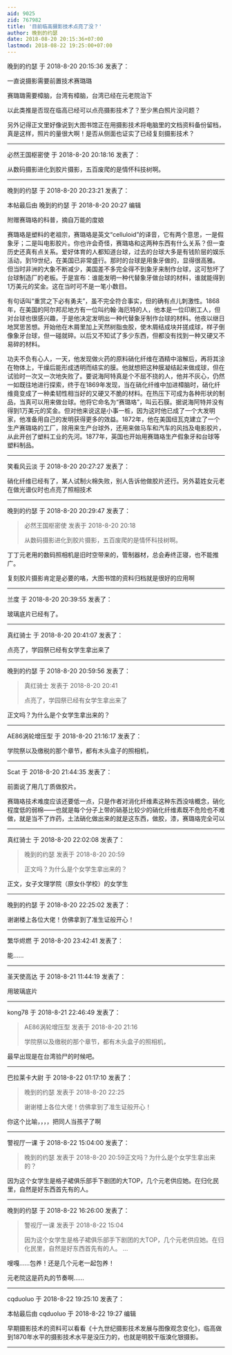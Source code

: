 ```yaml
---
aid: 9025
zid: 767982
title: '目前临高摄影技术点亮了没？'
author: 晚到的约瑟
date: 2018-08-20 20:15:36+07:00
lastmod: 2018-08-22 19:25:00+07:00
---
```


晚到的约瑟 于 2018-8-20 20:15:36 发表了：

一直说摄影需要前置技术赛璐璐

赛璐璐需要樟脑，台湾有樟脑，台湾已经在元老院治下

以此类推是否现在临高已经可以点亮摄影技术了？至少黑白照片没问题？

另外记得正文里好像说到大图书馆正在用摄影技术将电脑里的文档资料备份留档，真是这样，照片的量很大啊！是否从侧面也证实了已经复刻摄影技术？

---------

必然王国枢密使 于 2018-8-20 20:18:16 发表了：

从数码摄影进化到胶片摄影，五百废爬的是情怀科技树啊。

---------

晚到的约瑟 于 2018-8-20 20:23:21 发表了：

本帖最后由 晚到的约瑟 于 2018-8-20 20:27 编辑 

附赠赛璐珞的科普，摘自万能的度娘

赛璐珞是塑料的老祖宗，赛璐珞是英文“celluloid”的译音，它有两个意思，一是假象牙；二是叫电影胶片。你也许会奇怪，赛璐珞和这两种东西有什么关系？但一查历史还真有点关系。爱好体育的人都知道台球，过去的台球大多是有钱阶层的娱乐活动，到19世纪，在美国已非常盛行。那时的台球是用象牙做的，显得很高雅。但当时非洲的大象不断减少，美国差不多完全得不到象牙来制作台球，这可愁坏了台球制造厂的老板。于是宣布：谁能发明一种代替象牙做台球的材料，谁就能得到1万美元的奖金。这在当时可不是一笔小数目。

有句话叫“重赏之下必有勇夫”，虽不完全符合事实，但的确有点儿刺激性。1868年，在美国的阿尔邦尼地方有一位叫约翰·海厄特的人，他本是一位印刷工人，但对台球也很感兴趣，于是他决定发明出一种代替象牙制作台球的材料。他夜以继日地冥思苦想。开始他在木屑里加上天然树脂虫胶，使木屑结成块并搓成球，样子倒像象牙台球，但一碰就碎。以后又不知试了多少东西，但都没有找到一种又硬又不易碎的材料。

功夫不负有心人，一天，他发现做火药的原料硝化纤维在酒精中溶解后，再将其涂在物体上，干燥后能形成透明而结实的膜。他就想把这种膜凝结起来做成球，但在试验时一次又一次地失败了。要说海阿特真是个不屈不挠的人，他并不灰心，仍然一如既往地进行探索，终于在1869年发现，当在硝化纤维中加进樟脑时，硝化纤维竟变成了一种柔韧性相当好的又硬又不脆的材料。在热压下可成为各种形状的制品，当真可以用来做台球。他将它命名为“赛璐珞”，叫云石膜。据说海阿特并没有得到1万美元的奖金。但对他来说这是小事一桩，因为这时他已成了一个大发明家，他准备用自己的发明获得更多的效益。1872年，他在美国纽瓦克建立了一个生产赛璐珞的工厂，除用来生产台球外，还用来做马车和汽车的风挡及电影胶片，从此开创了塑料工业的先河。1877年，英国也开始用赛璐珞生产假象牙和台球等塑料制品。

---------

笑看风云淡 于 2018-8-20 20:27:27 发表了：

硝化纤维已经有了，某人试制火棉失败，别人告诉他做胶片还行。另外葛姓女元老在做光谱仪时也点亮了照相技术

---------

晚到的约瑟 于 2018-8-20 20:29:47 发表了：

> 必然王国枢密使 发表于 2018-8-20 20:18
> 
> 从数码摄影进化到胶片摄影，五百废爬的是情怀科技树啊。



丁丁元老用的数码照相机是旧时空带来的，管制器材，总会寿终正寝，也不能推广。

复刻胶片摄影肯定是必要的咯，大图书馆的资料归档就是很好的应用啊

---------

兰度 于 2018-8-20 20:39:55 发表了：

玻璃底片已经有了。

---------

真红骑士 于 2018-8-20 20:41:07 发表了：

点亮了，学园祭已经有女学生拿出来了

---------

晚到的约瑟 于 2018-8-20 20:59:56 发表了：

> 真红骑士 发表于 2018-8-20 20:41
> 
> 点亮了，学园祭已经有女学生拿出来了



正文吗？为什么是个女学生拿出来的？

---------

AE86涡轮增压型 于 2018-8-20 21:16:17 发表了：

学院祭以及缴税的那个章节，都有木头盒子的照相机，

---------

Scat 于 2018-8-20 21:44:35 发表了：

前面说了用几丁质做胶片。

赛璐珞技术难度应该还要低一点，只是作者对消化纤维素这种东西没啥概念，硝化程度低的弱棉——也就是每个分子上带的硝基比较少的硝化纤维素既不危险也不难做，就是当不了炸药，土法硝化做出来的就是这东西，做胶，漆，赛璐珞完全可以

---------

真红骑士 于 2018-8-20 22:02:08 发表了：

> 晚到的约瑟 发表于 2018-8-20 20:59
> 
> 正文吗？为什么是个女学生拿出来的？



正文，女子文理学院（原女仆学校）的女学生

---------

晚到的约瑟 于 2018-8-20 22:25:02 发表了：

谢谢楼上各位大佬！仿佛拿到了准生证般开心！

---------

繁华烬燃 于 2018-8-20 23:42:41 发表了：

能……

---------

圣天使高达 于 2018-8-21 11:44:19 发表了：

用玻璃底片

---------

kong78 于 2018-8-21 22:46:49 发表了：

> AE86涡轮增压型 发表于 2018-8-20 21:16
> 
> 学院祭以及缴税的那个章节，都有木头盒子的照相机，



最早出现是在台湾验尸的时候吧。

---------

巴拉莱卡大尉 于 2018-8-22 01:17:10 发表了：

> 晚到的约瑟 发表于 2018-8-20 22:25
> 
> 谢谢楼上各位大佬！仿佛拿到了准生证般开心！



你这个比喻，，，，把同人当孩子了啊

---------

警视厅一课 于 2018-8-22 15:04:00 发表了：

> 晚到的约瑟 发表于 2018-8-20 20:59正文吗？为什么是个女学生拿出来的？



因为这个女学生是格子裙俱乐部手下剧团的大TOP，几个元老供应她。在归化民里，自然是好东西首先有的人。

---------

晚到的约瑟 于 2018-8-22 16:26:00 发表了：

> 警视厅一课 发表于 2018-8-22 15:04
> 
> 因为这个女学生是格子裙俱乐部手下剧团的大TOP，几个元老供应她。在归化民里，自然是好东西首先有的人。 ...



嗖嘎……包养！还是几个元老一起包养！

元老院这是药丸的节奏啊……

---------

cqduoluo 于 2018-8-22 19:25:10 发表了：

本帖最后由 cqduoluo 于 2018-8-22 19:27 编辑 

早期摄影技术的资料可以看看《十九世纪摄影技术发展与图像观念变化》，临高做到1870年水平的摄影技术水平是没压力的，也就是明胶干版溴化银摄影。

---------

